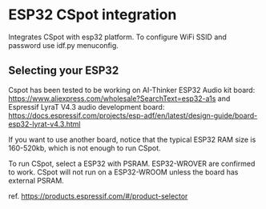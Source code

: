 # ESP32 CSpot integration

Integrates CSpot with esp32 platform. To configure WiFi SSID and password use idf.py menuconfig.


## Selecting your ESP32

Cspot has been tested to be working on AI-Thinker ESP32 Audio kit board: https://www.aliexpress.com/wholesale?SearchText=esp32-a1s and Espressif LyraT V4.3 audio development board: https://docs.espressif.com/projects/esp-adf/en/latest/design-guide/board-esp32-lyrat-v4.3.html

If you want to use another board, notice that the typical ESP32 RAM size is 160-520kb, which is not enough to run CSpot.

To run CSpot, select a ESP32 with PSRAM. ESP32-WROVER are confirmed to work.
CSpot will not run on a ESP32-WROOM unless the board has external PSRAM.

ref. https://products.espressif.com/#/product-selector

